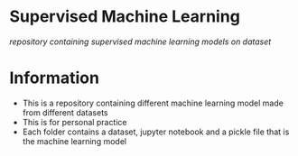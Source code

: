 # Supervised Machine Learning
*repository containing supervised machine learning models on dataset*

# Information
* This is a repository containing different machine learning model made from different datasets
* This is for personal practice
* Each folder contains a dataset, jupyter notebook and a pickle file that is the machine learning model
